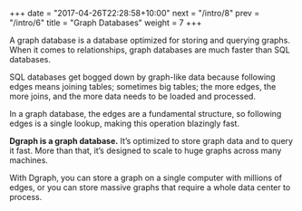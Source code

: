 +++
date = "2017-04-26T22:28:58+10:00"
next = "/intro/8"
prev = "/intro/6"
title = "Graph Databases"
weight = 7
+++

A graph database is a database optimized for storing and querying graphs.  When it comes to relationships, graph databases are much faster than SQL databases.

SQL databases get bogged down by graph-like data because following
edges means joining tables; sometimes big tables; the more edges, the
more joins, and the more data needs to be loaded and processed.

In a graph database, the edges are a fundamental structure, so following edges is a single lookup,
making this operation blazingly fast.

**Dgraph is a graph database.**  It’s optimized to store graph data and to query it fast.  More than that, it’s designed to scale to huge graphs across many machines.

With Dgraph, you can store a graph on a single computer with millions of edges, or you can store massive graphs that require a whole data center to process.
